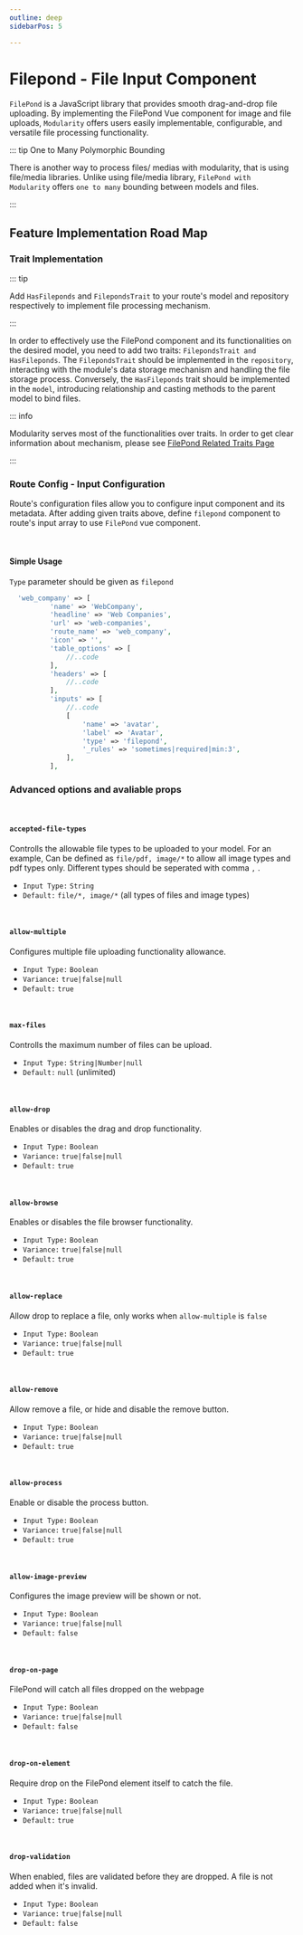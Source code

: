 ```yaml
---
outline: deep
sidebarPos: 5

---
```



# Filepond - File Input Component

`FilePond` is a JavaScript library that provides smooth drag-and-drop file uploading. By implementing the FilePond Vue component for image and file uploads, `Modularity` offers users easily implementable, configurable, and versatile file processing functionality.

::: tip One to Many Polymorphic Bounding

There is another way to process files/ medias with modularity, that is using file/media libraries. Unlike using file/media library, `FilePond with Modularity` offers `one to many` bounding between models and files.

:::
## Feature Implementation Road Map
### Trait Implementation

::: tip 

  Add `HasFileponds` and `FilepondsTrait` to your route's model and repository respectively to implement file processing mechanism.

:::

In order to effectively use the FilePond component and its functionalities on the desired model, you need to add two traits: `FilepondsTrait and HasFileponds`. The `FilepondsTrait` should be implemented in the `repository`, interacting with the module's data storage mechanism and handling the file storage process. Conversely, the `HasFileponds` trait should be implemented in the `model`, introducing relationship and casting methods to the parent model to bind files.

::: info

Modularity serves most of the functionalities over traits. In order to get clear information about mechanism, please see [FilePond Related Traits Page](https://i.kym-cdn.com/entries/icons/original/000/011/976/That_Would_Be_Great_meme.jpg)

:::

### Route Config - Input Configuration

Route's configuration files allow you to configure input component and its metadata. After adding given traits above, define `filepond` component to route's input array to use `FilePond` vue component. 

  <br/>

  #### Simple Usage
  
  `Type` parameter should be given as `filepond`

  ```php
    'web_company' => [
            'name' => 'WebCompany',
            'headline' => 'Web Companies',
            'url' => 'web-companies',
            'route_name' => 'web_company',
            'icon' => '',
            'table_options' => [
                //..code
            ],
            'headers' => [
                //..code
            ],
            'inputs' => [
                //..code
                [
                    'name' => 'avatar',
                    'label' => 'Avatar',
                    'type' => 'filepond',
                    '_rules' => 'sometimes|required|min:3',
                ],
            ],

  ```

  ### Advanced options and avaliable props

  <br/>

  #### `accepted-file-types`

  Controlls the allowable file types to be uploaded to your model. For an example, Can be defined as `file/pdf, image/*` to allow all image types and pdf types only. Different types should be seperated with comma `,` .

  * `Input Type:` `String`
  * `Default:` `file/*, image/*` (all types of files and image types)
  
  <br/>
  
  #### `allow-multiple`

  Configures multiple file uploading functionality allowance.

  * `Input Type:` `Boolean`
  * `Variance:` `true|false|null`
  * `Default:` `true` 

  <br/>

  #### `max-files`

  Controlls the maximum number of files can be upload.

  * `Input Type:` `String|Number|null`
  * `Default:` `null` (unlimited)


  <br/>

  #### `allow-drop`

  Enables or disables the drag and drop functionality.


  * `Input Type:` `Boolean`
  * `Variance:` `true|false|null`
  * `Default:` `true` 

  <br/>


  #### `allow-browse`

  Enables or disables the file browser functionality.


  * `Input Type:` `Boolean`
  * `Variance:` `true|false|null`
  * `Default:` `true` 

  <br/>

  #### `allow-replace`

  Allow drop to replace a file, only works when `allow-multiple` is `false`


  * `Input Type:` `Boolean`
  * `Variance:` `true|false|null`
  * `Default:` `true` 

  <br/>

  #### `allow-remove`

  Allow remove a file, or hide and disable the remove button.


  * `Input Type:` `Boolean`
  * `Variance:` `true|false|null`
  * `Default:` `true` 

  <br/>

  #### `allow-process`

  Enable or disable the process button.


  * `Input Type:` `Boolean`
  * `Variance:` `true|false|null`
  * `Default:` `true` 

  <br/>

  #### `allow-image-preview`

  Configures the image preview will be shown or not.

  * `Input Type:` `Boolean`
  * `Variance:` `true|false|null`
  * `Default:` `false` 

  <br/>

  #### `drop-on-page`

  FilePond will catch all files dropped on the webpage

  * `Input Type:` `Boolean`
  * `Variance:` `true|false|null`
  * `Default:` `false` 
  
  <br/>

  #### `drop-on-element`

  Require drop on the FilePond element itself to catch the file.

  * `Input Type:` `Boolean`
  * `Variance:` `true|false|null`
  * `Default:` `true` 
  
  <br/>

  #### `drop-validation`

  When enabled, files are validated before they are dropped. A file is not added when it's invalid.
  
  * `Input Type:` `Boolean`
  * `Variance:` `true|false|null`
  * `Default:` `false` 
  
  <br/>










